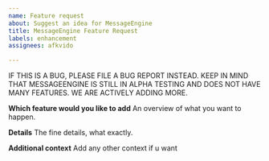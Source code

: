 ```yaml
---
name: Feature request
about: Suggest an idea for MessageEngine
title: MessageEngine Feature Request
labels: enhancement
assignees: afkvido

---
```


IF THIS IS A BUG, PLEASE FILE A BUG REPORT INSTEAD.
KEEP IN MIND THAT MESSAGEENGINE IS STILL IN ALPHA TESTING AND DOES NOT HAVE MANY FEATURES. WE ARE ACTIVELY ADDING MORE.


**Which feature would you like to add**
An overview of what you want to happen.

**Details**
The fine details, what exactly.

**Additional context**
Add any other context if u want
